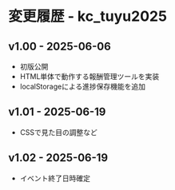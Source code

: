 # 変更履歴 - kc_tuyu2025

## v1.00 - 2025-06-06
- 初版公開
- HTML単体で動作する報酬管理ツールを実装
- localStorageによる進捗保存機能を追加

## v1.01 - 2025-06-19
- CSSで見た目の調整など

## v1.02 - 2025-06-19
- イベント終了日時確定
